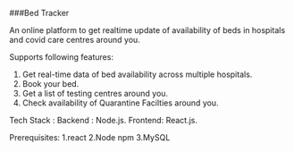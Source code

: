 ###Bed Tracker

An online platform to get realtime update of availability of beds in hospitals and covid care centres around you.

Supports following features:
1. Get real-time data of bed availability across multiple hospitals.
2. Book your bed.
3. Get a list of testing centres around you.
4. Check availability of Quarantine Facilties around you.

Tech Stack :
Backend : Node.js.
Frontend: React.js.

Prerequisites:
1.react
2.Node npm
3.MySQL




